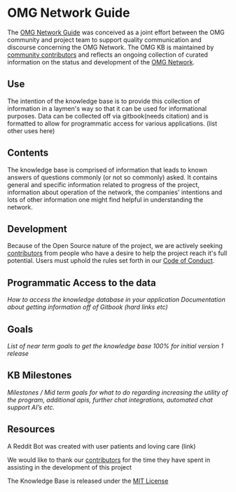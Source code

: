 # OMG Network Guide

The [OMG Network Guide](https://guide.omgnetwork.org) was conceived as a joint effort between the OMG community and project team to support quality communication and discourse concerning the OMG Network. The OMG KB is maintained by [community contributors](https://github.com/buildOMG/kb/graphs/contributors) and reflects an ongoing collection of curated information on the status and development of the [OMG Network](https://omisego.co).

## **Use**

The intention of the knowledge base is to provide this collection of information in a laymen's way so that it can be used for informational purposes. Data can be collected off via gitbook\(needs citation\) and is formatted to allow for programmatic access for various applications. \(list other uses here\)

## **Contents**

The knowledge base is comprised of information that leads to known answers of questions commonly \(or not so commonly\) asked. It contains general and specific information related to progress of the project, information about operation of the network, the companies' intentions and lots of other information one might find helpful in understanding the network.

## **Development**

Because of the Open Source nature of the project, we are actively seeking [contributors](https://kb.buildomg.org/kb/development/contributing) from people who have a desire to help the project reach it's full potential. Users must uphold the rules set forth in our [Code of Conduct](https://kb.buildomg.org/kb/development/code-of-conduct).

## **Programmatic Access to the data**

_How to access the knowledge database in your application_ _Documentation about getting information off of Gitbook \(hard links etc\)_

## **Goals**

_List of near term goals to get the knowledge base 100% for initial version 1 release_

## **KB Milestones**

_Milestones / Mid term goals for what to do regarding increasing the utility of the program, additional apis, further chat integrations, automated chat support AI’s etc._

## **Resources**

A Reddit Bot was created with user patients and loving care \(link\)

We would like to thank our [contributors](https://github.com/buildOMG/kb/graphs/contributors) for the time they have spent in assisting in the development of this project

The Knowledge Base is released under the [MIT License](https://kb.buildomg.org/use-1/use)

